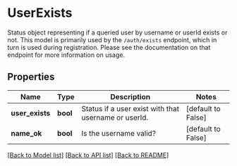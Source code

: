 # UserExists

Status object representing if a queried user by username or userId exists or not. This model is primarily used by the `/auth/exists` endpoint, which in turn is used during registration. Please see the documentation on that endpoint for more information on usage.

## Properties
Name | Type | Description | Notes
------------ | ------------- | ------------- | -------------
**user_exists** | **bool** | Status if a user exist with that username or userId. | [default to False]
**name_ok** | **bool** | Is the username valid? | [default to False]

[[Back to Model list]](../README.md#documentation-for-models) [[Back to API list]](../README.md#documentation-for-api-endpoints) [[Back to README]](../README.md)


